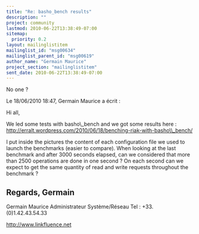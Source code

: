 ```yaml
---
title: "Re: basho_bench results"
description: ""
project: community
lastmod: 2010-06-22T13:38:49-07:00
sitemap:
  priority: 0.2
layout: mailinglistitem
mailinglist_id: "msg00634"
mailinglist_parent_id: "msg00619"
author_name: "Germain Maurice"
project_section: "mailinglistitem"
sent_date: 2010-06-22T13:38:49-07:00
---
```


No one ?

Le 18/06/2010 18:47, Germain Maurice a écrit :

Hi all,

We led some tests with basho\\_bench and we got some results here :
http://erralt.wordpress.com/2010/06/18/benching-riak-with-basho\\_bench/

I put inside the pictures the content of each configuration file we 
used to launch the benchmarks (easier to compare).
When looking at the last benchmark and after 3000 seconds elapsed, can 
we considered that more than 2500 operations are done in one second ? 
On each second can we expect to get the same quantity of read and 
write requests throughout the benchmark ?


Regards,
Germain
--
Germain Maurice
Administrateur Système/Réseau
Tel : +33.(0)1.42.43.54.33

http://www.linkfluence.net
